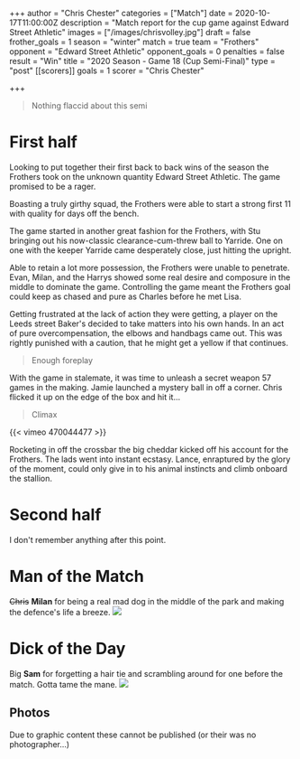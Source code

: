 +++
author = "Chris Chester"
categories = ["Match"]
date = 2020-10-17T11:00:00Z
description = "Match report for the cup game against Edward Street Athletic"
images = ["/images/chrisvolley.jpg"]
draft = false
frother_goals = 1
season = "winter"
match = true
team = "Frothers"
opponent = "Edward Street Athletic"
opponent_goals = 0
penalties = false
result = "Win"
title = "2020 Season - Game 18 (Cup Semi-Final)"
type = "post"
[[scorers]]
goals = 1
scorer = "Chris Chester"

+++
> Nothing flaccid about this semi

# First half

Looking to put together their first back to back wins of the season the Frothers took on the unknown quantity Edward Street Athletic. The game promised to be a rager.

Boasting a truly girthy squad, the Frothers were able to start a strong first 11 with quality for days off the bench.

The game started in another great fashion for the Frothers, with Stu bringing out his now-classic clearance-cum-threw ball to Yarride. One on one with the keeper Yarride came desperately close, just hitting the upright.

Able to retain a lot more possession, the Frothers were unable to penetrate. Evan, Milan, and the Harrys showed some real desire and composure in the middle to dominate the game. Controlling the game meant the Frothers goal could keep as chased and pure as Charles before he met Lisa.

Getting frustrated at the lack of action they were getting, a player on the Leeds street Baker's decided to take matters into his own hands. In an act of pure overcompensation, the elbows and handbags came out. This was rightly punished with a caution, that he might get a yellow if that continues.

> Enough foreplay

With the game in stalemate, it was time to unleash a secret weapon 57 games in the making. Jamie launched a mystery ball in off a corner. Chris flicked it up on the edge of the box and hit it...

> Climax

{{< vimeo 470044477 >}}

Rocketing in off the crossbar the big cheddar kicked off his account for the Frothers. The lads went into instant ecstasy. Lance, enraptured by the glory of the moment, could only give in to his animal instincts and climb onboard the stallion.

# Second half

I don't remember anything after this point.

# Man of the Match

~~Chris~~ **Milan** for being a real mad dog in the middle of the park and making the defence's life a breeze.
![](/images/milangoof.jpg)

# Dick of the Day

Big **Sam** for forgetting a hair tie and scrambling around for one before the match. Gotta tame the mane.
![](/images/sampony.jpg)

## Photos
Due to graphic content these cannot be published (or their was no photographer...)